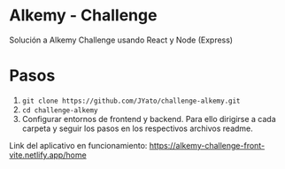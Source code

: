 # Alkemy - Challenge
 Solución a Alkemy Challenge usando React y Node (Express)
 
 # Pasos
 1. `git clone https://github.com/JYato/challenge-alkemy.git`
 2. `cd challenge-alkemy`
 3. Configurar entornos de frontend y backend. Para ello dirigirse a cada carpeta y seguir los pasos en los respectivos archivos readme.
 
 Link del aplicativo en funcionamiento: https://alkemy-challenge-front-vite.netlify.app/home
 
